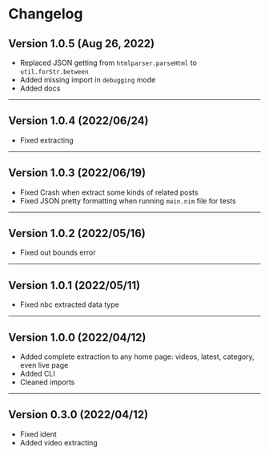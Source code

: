 # Changelog

## Version 1.0.5 (Aug 26, 2022)

- Replaced JSON getting from `htmlparser.parseHtml` to `util.forStr.between`
- Added missing import in `debugging` mode
- Added docs

---

## Version 1.0.4 (2022/06/24)

- Fixed extracting

---

## Version 1.0.3 (2022/06/19)

- Fixed Crash when extract some kinds of related posts
- Fixed JSON pretty formatting when running `main.nim` file for tests

---

## Version 1.0.2 (2022/05/16)

- Fixed out bounds error

---

## Version 1.0.1 (2022/05/11)

- Fixed nbc extracted data type

---

## Version 1.0.0 (2022/04/12)

- Added complete extraction to any home page: videos, latest, category, even live page
- Added CLI
- Cleaned imports

---

## Version 0.3.0 (2022/04/12)

- Fixed ident
- Added video extracting
